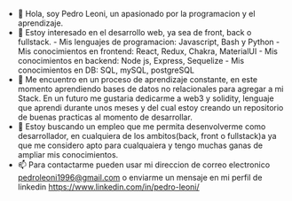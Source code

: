 - 👋 Hola, soy Pedro Leoni, un apasionado por la programacion y el aprendizaje. 
- 👀 Estoy interesado en el desarrollo web, ya sea de front, back o fullstack.
       - Mis lenguajes de programacion: Javascript, Bash y Python
        - Mis conocimientos en frontend: React, Redux, Chakra, MaterialUI
        - Mis conocimientos en backend: Node js, Express, Sequelize
        - Mis conocimientos en DB: SQL, mySQL, postgreSQL
- 🌱 Me encuentro en un proceso de aprendizaje constante, en este momento aprendiendo bases de datos no relacionales para agregar a mi Stack. En un futuro me gustaria dedicarme a web3 y solidity, lenguaje que aprendi durante unos meses y del cual estoy creando un repositorio de buenas practicas al momento de desarrollar.
- 💞️ Estoy buscando un empleo que me permita desenvolverme como desarrollador, en cualquiera de los ambitos(back, front o fullstack)a ya que me considero apto para cualquaiera y tengo muchas ganas de ampliar mis conocimientos.
- 📫 Para contactarme pueden usar mi direccion de correo electronico pedroleoni1996@gmail.com o enviarme un mensaje en mi perfil de linkedin https://www.linkedin.com/in/pedro-leoni/
<!---
pedro-leoni/pedro-leoni is a ✨ special ✨ repository because its `README.md` (this file) appears on your GitHub profile.
You can click the Preview link to take a look at your changes.
--->
